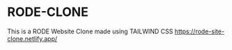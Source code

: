 # RODE-CLONE
This is a RODE Website Clone made using TAILWIND CSS
https://rode-site-clone.netlify.app/
